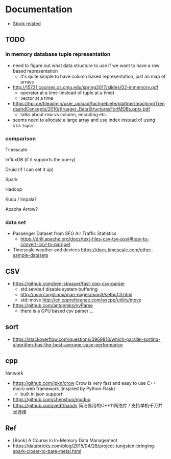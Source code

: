 # Documentation

- [Stock related](stock)

## TODO

### in memory database tuple representation

- need to figure out what data structure to use if we want to have a row based representation
  - it's quite simple to have column based representation, just an map of arrays
- http://15721.courses.cs.cmu.edu/spring2017/slides/02-inmemory.pdf
  - operator at a time (instead of tuple at a time)
  - vector at a time
- https://hpi.de/fileadmin/user_upload/fachgebiete/plattner/teaching/TrendsandConcepts/2010/Krueger_DataStructuresForIMDBs.pptx.pdf
  - talks about row vs column, encoding etc.
- seems need to allocate a large array and use index instead of using `std:tuple`

### comparison

Timescale

InfluxDB (if it supports the query)

Druid (if I can set it up)

Spark

Hadoop

Kudu / Impala?

Apache Arrow?

### data set

- Passenger Dataset from SFO Air Traffic Statistics
  - https://drill.apache.org/docs/text-files-csv-tsv-psv/#how-to-convert-csv-to-parquet
- Timescale weather and devices https://docs.timescale.com/other-sample-datasets

## CSV

- https://github.com/ben-strasser/fast-cpp-csv-parser
  - std setvbuf disable system buffering
  - http://man7.org/linux/man-pages/man3/setbuf.3.html
  - std::move http://en.cppreference.com/w/cpp/utility/move
- https://github.com/antonmks/nvParse
  - there is a GPU based csv parser ...
  
## sort

- https://stackoverflow.com/questions/3969813/which-parallel-sorting-algorithm-has-the-best-average-case-performance

## cpp

Network

- https://github.com/ipkn/crow Crow is very fast and easy to use C++ micro web framework (inspired by Python Flask)
  - built in json support
- https://github.com/chenshuo/muduo
- https://github.com/yedf/handy 简洁易用的C++11网络库 / 支持单机千万并发连接

## Ref

- [Book] A Course in In-Memory Data Management
- https://databricks.com/blog/2015/04/28/project-tungsten-bringing-spark-closer-to-bare-metal.html
